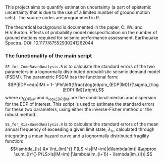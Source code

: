 This project aims to quantify estimation uncertainty (a part of epistemic uncertainty that is due to the use of a limited number of ground motion sets). The source codes are programmed in R.

The theoretical background is documented in the paper, C. Wu and H.V.Burton. Effects of probability model misspecification on the number of ground motions required for seismic performance assessment. Earthquake Spectra. DOI: 10.1177/87552930241262044


### The functionality of the main script

`SE_for_CodeBasedAnalysis.R` is to calculate the standard errors of the two parameters in a lognormally distributed probabilistic seismic demand model (PSDM). The parametric PSDM has the functional form:
$$P(EDP>edp|IM) = 1- \Phi\left(\frac{\log(edp/m_{EDP|IM})}{\sigma_{\log (EDP)|IM}}\right),$$
where $m_{EDP|IM}$ and $\sigma_{\log(EDP)|IM}$ are the conditional median and dispersion for the EDP of interest. 
This script is used to estimate the standard errors for these two parameters, using either the inverse-Fisher method or the robust method. 

`SE_for_RiskBasedAnalysis.R` is to calculate the standard errors of the  mean annual frequency of exceeding a given limit state, $\lambda_{ls}$, calculated through integrating a mean hazard curve and a lognormally distributed fragility function:
$$\lambda_{ls} &= \int_{im}^{} P(LS >ls|IM=im)|d\lambda(im)| &\approx \sum_{i}^{} P(LS>ls|IM=im) |\lambda(im_{i+1}) - \lambda(im_{i})|.$$

